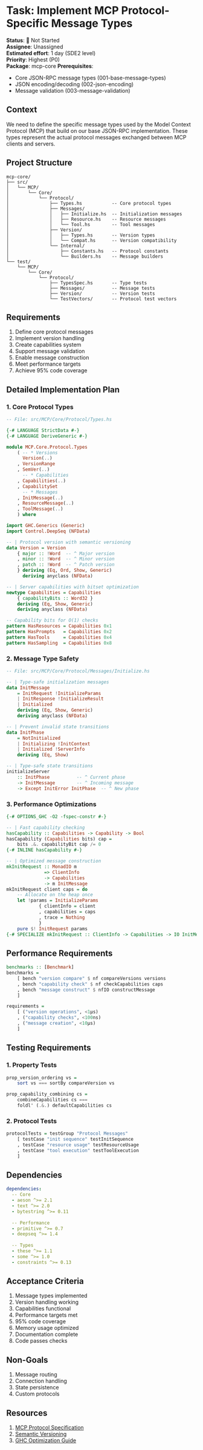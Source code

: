 # Task: Implement MCP Protocol-Specific Message Types

**Status**: 🔴 Not Started  
**Assignee**: Unassigned  
**Estimated effort**: 1 day (SDE2 level)  
**Priority**: Highest (P0)  
**Package**: mcp-core
**Prerequisites**: 
- Core JSON-RPC message types (001-base-message-types)
- JSON encoding/decoding (002-json-encoding)
- Message validation (003-message-validation)

## Context
We need to define the specific message types used by the Model Context Protocol (MCP) that build on our base JSON-RPC implementation. These types represent the actual protocol messages exchanged between MCP clients and servers.

## Project Structure
```
mcp-core/
├── src/
│   └── MCP/
│       └── Core/
│           └── Protocol/
│               ├── Types.hs           -- Core protocol types
│               ├── Messages/
│               │   ├── Initialize.hs  -- Initialization messages
│               │   ├── Resource.hs    -- Resource messages
│               │   └── Tool.hs        -- Tool messages
│               ├── Version/
│               │   ├── Types.hs       -- Version types
│               │   └── Compat.hs      -- Version compatibility
│               └── Internal/
│                   ├── Constants.hs   -- Protocol constants
│                   └── Builders.hs    -- Message builders
└── test/
    └── MCP/
        └── Core/
            └── Protocol/
                ├── TypesSpec.hs       -- Type tests
                ├── Messages/          -- Message tests
                ├── Version/           -- Version tests
                └── TestVectors/       -- Protocol test vectors
```

## Requirements
1. Define core protocol messages
2. Implement version handling
3. Create capabilities system
4. Support message validation
5. Enable message construction
6. Meet performance targets
7. Achieve 95% code coverage

## Detailed Implementation Plan

### 1. Core Protocol Types

```haskell
-- File: src/MCP/Core/Protocol/Types.hs

{-# LANGUAGE StrictData #-}
{-# LANGUAGE DeriveGeneric #-}

module MCP.Core.Protocol.Types
    ( -- * Versions
      Version(..)
    , VersionRange
    , SemVer(..)
      -- * Capabilities
    , Capabilities(..)
    , CapabilitySet
      -- * Messages
    , InitMessage(..)
    , ResourceMessage(..)
    , ToolMessage(..)
    ) where

import GHC.Generics (Generic)
import Control.DeepSeq (NFData)

-- | Protocol version with semantic versioning
data Version = Version
    { major :: !Word  -- ^ Major version
    , minor :: !Word  -- ^ Minor version
    , patch :: !Word  -- ^ Patch version
    } deriving (Eq, Ord, Show, Generic)
      deriving anyclass (NFData)

-- | Server capabilities with bitset optimization
newtype Capabilities = Capabilities
    { capabilityBits :: Word32 }
    deriving (Eq, Show, Generic)
    deriving anyclass (NFData)

-- Capability bits for O(1) checks
pattern HasResources = Capabilities 0x1
pattern HasPrompts   = Capabilities 0x2
pattern HasTools     = Capabilities 0x4
pattern HasSampling  = Capabilities 0x8
```

### 2. Message Type Safety

```haskell
-- File: src/MCP/Core/Protocol/Messages/Initialize.hs

-- | Type-safe initialization messages
data InitMessage
    = InitRequest !InitializeParams
    | InitResponse !InitializeResult
    | Initialized
    deriving (Eq, Show, Generic)
    deriving anyclass (NFData)

-- | Prevent invalid state transitions
data InitPhase
    = NotInitialized
    | Initializing !InitContext
    | Initialized !ServerInfo
    deriving (Eq, Show)

-- | Type-safe state transitions
initializeServer 
    :: InitPhase          -- ^ Current phase
    -> InitMessage        -- ^ Incoming message
    -> Except InitError InitPhase  -- ^ New phase
```

### 3. Performance Optimizations

```haskell
{-# OPTIONS_GHC -O2 -fspec-constr #-}

-- | Fast capability checking
hasCapability :: Capabilities -> Capability -> Bool
hasCapability (Capabilities bits) cap =
    bits .&. capabilityBit cap /= 0
{-# INLINE hasCapability #-}

-- | Optimized message construction
mkInitRequest :: MonadIO m 
              => ClientInfo 
              -> Capabilities 
              -> m InitMessage
mkInitRequest client caps = do
    -- Allocate on the heap once
    let !params = InitializeParams
            { clientInfo = client
            , capabilities = caps
            , trace = Nothing
            }
    pure $! InitRequest params
{-# SPECIALIZE mkInitRequest :: ClientInfo -> Capabilities -> IO InitMessage #-}
```

## Performance Requirements

```haskell
benchmarks :: [Benchmark]
benchmarks = 
    [ bench "version compare" $ nf compareVersions versions
    , bench "capability check" $ nf checkCapabilities caps
    , bench "message construct" $ nfIO constructMessage
    ]

requirements =
    [ ("version operations", <1μs)
    , ("capability checks", <100ns)
    , ("message creation", <10μs)
    ]
```

## Testing Requirements

### 1. Property Tests
```haskell
prop_version_ordering vs =
    sort vs === sortBy compareVersion vs

prop_capability_combining cs =
    combineCapabilities cs === 
    foldl' (.&.) defaultCapabilities cs
```

### 2. Protocol Tests
```haskell
protocolTests = testGroup "Protocol Messages"
    [ testCase "init sequence" testInitSequence
    , testCase "resource usage" testResourceUsage
    , testCase "tool execution" testToolExecution
    ]
```

## Dependencies
```yaml
dependencies:
  -- Core
  - aeson ^>= 2.1
  - text ^>= 2.0
  - bytestring ^>= 0.11
  
  -- Performance
  - primitive ^>= 0.7
  - deepseq ^>= 1.4
  
  -- Types
  - these ^>= 1.1
  - some ^>= 1.0
  - constraints ^>= 0.13
```

## Acceptance Criteria
1. Message types implemented
2. Version handling working
3. Capabilities functional
4. Performance targets met
5. 95% code coverage
6. Memory usage optimized
7. Documentation complete
8. Code passes checks

## Non-Goals
1. Message routing
2. Connection handling
3. State persistence
4. Custom protocols

## Resources
1. [MCP Protocol Specification](protocol-spec.md)
2. [Semantic Versioning](https://semver.org)
3. [GHC Optimization Guide](ghc-optimization.md)